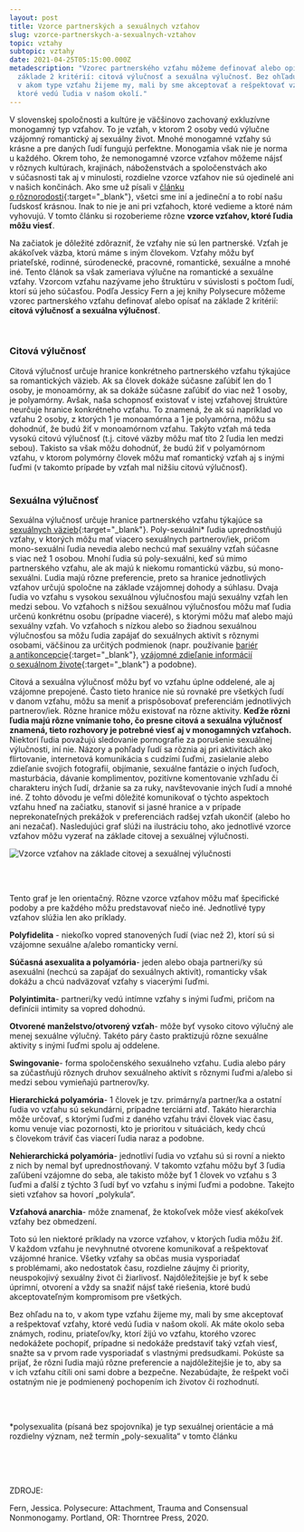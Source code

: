 ```yaml
---
layout: post
title: Vzorce partnerských a sexuálnych vzťahov
slug: vzorce-partnerskych-a-sexualnych-vztahov
topic: vztahy
subtopic: vztahy
date: 2021-04-25T05:15:00.000Z
metadescription: "Vzorec partnerského vzťahu môžeme definovať alebo opísať na
  základe 2 kritérií: citová výlučnosť a sexuálna výlučnosť. Bez ohľadu na to,
  v akom type vzťahu žijeme my, mali by sme akceptovať a rešpektovať vzťahy,
  ktoré vedú ľudia v našom okolí."
---
```

V slovenskej spoločnosti a kultúre je väčšinovo zachovaný exkluzívne monogamný typ vzťahov. To je vzťah, v ktorom 2 osoby vedú výlučne vzájomný romantický aj sexuálny život. Mnohé monogamné vzťahy sú krásne a pre daných ľudí fungujú perfektne. Monogamia však nie je norma u každého. Okrem toho, že nemonogamné vzorce vzťahov môžeme nájsť v rôznych kultúrach, krajinách, náboženstvách a spoločenstvách ako v súčasnosti tak aj v minulosti, rozdielne vzorce vzťahov nie sú ojedinelé ani v našich končinách. Ako sme už písali v [článku o rôznorodosti](/roznorodost/){:target="_blank"}, všetci sme iní a jedineční a to robí našu ľudskosť krásnou. Inak to nie je ani pri vzťahoch, ktoré vedieme a ktoré nám vyhovujú. V tomto článku si rozoberieme rôzne **vzorce vzťahov, ktoré ľudia môžu viesť**.

Na začiatok je dôležité zdôrazniť, že vzťahy nie sú len partnerské. Vzťah je akákoľvek väzba, ktorú máme s iným človekom. Vzťahy môžu byť priateľské, rodinné, súrodenecké, pracovné, romantické, sexuálne a mnohé iné. Tento článok sa však zameriava výlučne na romantické a sexuálne vzťahy. Vzorcom vzťahu nazývame jeho štruktúru v súvislosti s počtom ľudí, ktorí sú jeho súčasťou. Podľa Jessicy Fern a jej knihy Polysecure môžeme vzorec partnerského vzťahu definovať alebo opísať na základe 2 kritérií: **citová výlučnosť a sexuálna výlučnosť**. 

<br>

### **Citová výlučnosť** 

Citová výlučnosť určuje hranice konkrétneho partnerského vzťahu týkajúce sa romantických väzieb. Ak sa človek dokáže súčasne zaľúbiť len do 1 osoby, je monoamórny, ak sa dokáže súčasne zaľúbiť do viac než 1 osoby, je polyamórny. Avšak, naša schopnosť existovať v istej vzťahovej štruktúre neurčuje hranice konkrétneho vzťahu. To znamená, že ak sú napríklad vo vzťahu 2 osoby, z ktorých 1 je monoamórna a 1 je polyamórna, môžu sa dohodnúť, že budú žiť v monoamórnom vzťahu. Takýto vzťah má teda vysokú citovú výlučnosť (t.j. citové väzby môžu mať títo 2 ľudia len medzi sebou). Takisto sa však môžu dohodnúť, že budú žiť v polyamórnom vzťahu, v ktorom polymórny človek môžu mať romantický vzťah aj s inými ľuďmi (v takomto prípade by vzťah mal nižšiu citovú výlučnosť). <br> 

### **Sexuálna výlučnosť**

Sexuálna výlučnosť určuje hranice partnerského vzťahu týkajúce sa [sexuálnych väzieb](/sexualne-aktivity/){:target="_blank"}. Poly-sexuálni* ľudia uprednostňujú vzťahy, v ktorých môžu mať viacero sexuálnych partnerov/iek, pričom mono-sexuálni ľudia nevedia alebo nechcú mať sexuálny vzťah súčasne s viac než 1 osobou. Mnohí ľudia sú poly-sexuálni, keď sú mimo partnerského vzťahu, ale ak majú k niekomu romantickú väzbu, sú mono-sexuálni. Ľudia majú rôzne preferencie, preto sa hranice jednotlivých vzťahov určujú spoločne na základe vzájomnej dohody a súhlasu. Dvaja ľudia vo vzťahu s vysokou sexuálnou výlučnosťou majú sexuálny vzťah len medzi sebou. Vo vzťahoch s nižšou sexuálnou výlučnosťou môžu mať ľudia určenú konkrétnu osobu (prípadne viaceré), s ktorými môžu mať alebo majú sexuálny vzťah. Vo vzťahoch s nízkou alebo so žiadnou sexuálnou výlučnosťou sa môžu ľudia zapájať do sexuálnych aktivít s rôznymi osobami, väčšinou za určitých podmienok (napr. používanie [bariér a antikoncepcie](/ako-sa-chranit-proti-nezelanemu-tehotenstvu-a-prenosu-ppi/){:target="_blank"}, [vzájomné zdieľanie informácií o sexuálnom živote](/komunikacia-v-sexualnom-vztahu/){:target="_blank"} a podobne). <br>

Citová a sexuálna výlučnosť môžu byť vo vzťahu úplne oddelené, ale aj vzájomne prepojené. Často tieto hranice nie sú rovnaké pre všetkých ľudí v danom vzťahu, môžu sa meniť a prispôsobovať preferenciám jednotlivých partnerov/iek. Rôzne hranice môžu existovať na rôzne aktivity. **Keďže rôzni ľudia majú rôzne vnímanie toho, čo presne citová a sexuálna výlučnosť znamená, tieto rozhovory je potrebné viesť aj v monogamných vzťahoch.** Niektorí ľudia považujú sledovanie pornografie za porušenie sexuálnej výlučnosti, iní nie. Názory a pohľady ľudí sa rôznia aj pri aktivitách ako flirtovanie, internetová komunikácia s cudzími ľuďmi, zasielanie alebo zdieľanie svojich fotografií, objímanie, sexuálne fantázie o iných ľuďoch, masturbácia, dávanie komplimentov, pozitívne komentovanie vzhľadu či charakteru iných ľudí, držanie sa za ruky, navštevovanie iných ľudí a mnohé iné. Z tohto dôvodu je veľmi dôležité komunikovať o týchto aspektoch vzťahu hneď na začiatku, stanoviť si jasné hranice a v prípade neprekonateľných prekážok v preferenciách radšej vzťah ukončiť (alebo ho ani nezačať). Nasledujúci graf slúži na ilustráciu toho, ako jednotlivé vzorce vzťahov môžu vyzerať na základe citovej a sexuálnej výlučnosti.

<div class="flex flex-wrap justify-around">
<img src="/images/uploads/vzorce-vztahov.jpg" alt="Vzorce vzťahov na základe citovej a sexuálnej výlučnosti">
</div>

<br> 

Tento graf je len orientačný. Rôzne vzorce vzťahov môžu mať špecifické podoby a pre každého môžu predstavovať niečo iné. Jednotlivé typy vzťahov slúžia len ako príklady. 

<div class='notes'>
<strong>Polyfidelita</strong> - niekoľko vopred stanovených ľudí (viac než 2), ktorí sú si vzájomne sexuálne a/alebo romanticky verní. <br>

<strong>Súčasná asexualita a polyamória</strong>- jeden alebo obaja partneri/ky sú asexuálni (nechcú sa zapájať do sexuálnych aktivít), romanticky však dokážu a chcú nadväzovať vzťahy s viacerými ľuďmi. <br>

<strong>Polyintimita</strong>- partneri/ky vedú intímne vzťahy s inými ľuďmi, pričom na definícii intimity sa vopred dohodnú. <br>

<strong>Otvorené manželstvo/otvorený vzťah</strong>- môže byť vysoko citovo výlučný ale menej sexuálne výlučný. Takéto páry často praktizujú rôzne sexuálne aktivity s inými ľuďmi spolu aj oddelene. <br>

<strong>Swingovanie</strong>- forma spoločenského sexuálneho vzťahu. Ľudia alebo páry sa zúčastňujú rôznych druhov sexuálneho aktívít s rôznymi ľuďmi a/alebo si medzi sebou vymieňajú partnerov/ky. <br>

<strong>Hierarchická polyamória</strong>-  1 človek je tzv. primárny/a partner/ka a ostatní ľudia vo vzťahu sú sekundárni, prípadne terciárni atď. Takáto hierarchia môže určovať, s ktorými ľuďmi z daného vzťahu trávi človek viac času, komu venuje viac pozornosti, kto je prioritou v situáciách, kedy chcú s človekom tráviť čas viacerí ľudia naraz a podobne. <br>

<strong>Nehierarchická polyamória</strong>- jednotliví ľudia vo vzťahu sú si rovní a niekto z nich by nemal byť uprednostňovaný. V takomto vzťahu môžu byť 3 ľudia zaľúbení vzájomne do seba, ale takisto môže byť 1 človek vo vzťahu s 3 ľuďmi a ďalší z týchto 3 ľudí byť vo vzťahu s inými ľuďmi a podobne. Takejto sieti vzťahov sa hovorí „polykula“. <br>

<strong>Vzťahová anarchia</strong>- môže znamenať, že ktokoľvek môže viesť akékoľvek vzťahy bez obmedzení.

</div>

Toto sú len niektoré príklady na vzorce vzťahov, v ktorých ľudia môžu žiť. V každom vzťahu je nevyhnutné otvorene komunikovať a rešpektovať vzájomné hranice. Všetky vzťahy sa občas musia vysporiadať s problémami, ako nedostatok času, rozdielne záujmy či priority, neuspokojivý sexuálny život či žiarlivosť. Najdôležitejšie je byť k sebe úprimní, otvorení a vždy sa snažiť nájsť také riešenia, ktoré budú akceptovateľným kompromisom pre všetkých.

<div class='f-vztahy box-post'>

Bez ohľadu na to, v akom type vzťahu žijeme my, mali by sme akceptovať a rešpektovať vzťahy, ktoré vedú ľudia v našom okolí. Ak máte okolo seba známych, rodinu, priateľov/ky, ktorí žijú vo vzťahu, ktorého vzorec nedokážete pochopiť, prípadne si nedokáže predstaviť taký vzťah viesť, snažte sa v prvom rade vysporiadať s vlastnými predsudkami. Pokúste sa prijať, že rôzni ľudia majú rôzne preferencie a najdôležitejšie je to, aby sa v ich vzťahu cítili oni sami dobre a bezpečne. Nezabúdajte, že rešpekt voči ostatným nie je podmienený pochopením ich životov či rozhodnutí.

</div>

<br>
<br>

\*polysexualita (písaná bez spojovníka) je typ sexuálnej orientácie a má rozdielny význam, než termín „poly-sexualita“ v tomto článku

<br>
<br>
<br>
<p class="important-text">ZDROJE:</p>

Fern, Jessica. Polysecure: Attachment, Trauma and Consensual Nonmonogamy. Portland, OR: Thorntree Press, 2020.